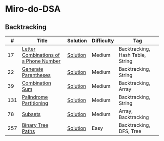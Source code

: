 # Miro-do-DSA


## Backtracking

| # | Title | Solution | Difficulty | Tag |
|---| ----- | -------- | ---------- | --- |
|17|[Letter Combinations of a Phone Number](https://leetcode.com/problems/letter-combinations-of-a-phone-number/) | [Solution](./src/Backtracking/17.py)|Medium|Backtracking, Hash Table, String |
|22|[Generate Parentheses](https://leetcode.com/problems/generate-parentheses/) | [Solution](./src/Backtracking/22.py)|Medium|Backtracking, String |
|39|[Combination Sum](https://leetcode.com/problems/combination-sum/) | [Solution](./src/Backtracking/39.py)|Medium|Backtracking, Array |
|131|[Palindrome Partitioning](https://leetcode.com/problems/binary-tree-paths/) | [Solution](./src/Backtracking/131.py)|Medium|Backtracking, String|
|78|[Subsets](https://leetcode.com/problems/subsets/) | [Solution](./src/Backtracking/78.py)|Medium|Array, Backtracking |
|257|[Binary Tree Paths](https://leetcode.com/problems/binary-tree-paths/) | [Solution](./src/Backtracking/257.py)|Easy|Backtracking, DFS, Tree |
